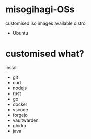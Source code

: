 # misogihagi-OSs
customised iso images 
available distro
- Ubuntu

# customised what?
install 
- git
- curl
- nodejs
- rust
- go
- docker
- vscode
- forgejo
- vaultwarden
- ghidra
- java
